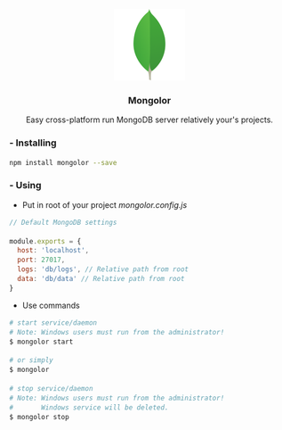 <p align="center">
	<a href="https://github.com/sevenns/mongolor" title="Weery"><img src="./mongo.png" width="128px"></a>
	<h3 align="center">Mongolor</h3>
</p>

<p align="center">Easy cross-platform run MongoDB server relatively your's projects.</p>

### - Installing

``` bash
npm install mongolor --save
```

### - Using

- Put in root of your project *mongolor.config.js*

``` javascript
// Default MongoDB settings

module.exports = {
  host: 'localhost',
  port: 27017,
  logs: 'db/logs', // Relative path from root
  data: 'db/data' // Relative path from root
}
```

- Use commands

``` bash
# start service/daemon
# Note: Windows users must run from the administrator!
$ mongolor start

# or simply
$ mongolor

# stop service/daemon
# Note: Windows users must run from the administrator!
#       Windows service will be deleted.
$ mongolor stop
```